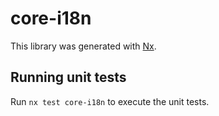 # core-i18n

This library was generated with [Nx](https://nx.dev).

## Running unit tests

Run `nx test core-i18n` to execute the unit tests.
